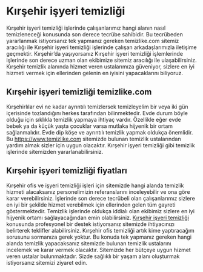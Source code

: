 # Kırşehir işyeri temizliği
Kırşehir işyeri temizliği işlerinde çalışanlarımız hangi alanın nasıl temizleneceği konusunda son derece tecrübe sahibidir. Bu tecrübeden yararlanmak istiyorsanız tek yapmanız gereken temizlike.com sitemiz aracılığı ile Kırşehir işyeri temizliği işlerinde çalışan arkadaşlarımızla iletişime geçmektir. Kırşehir’da yaşıyorsanız Kırşehir işyeri temizliği işlemlerinde işlerinde son derece uzman olan ekibimize sitemiz aracılığı ile ulaşabilirsiniz. Kırşehir temizlik alanında hizmet veren ustalarımıza güveniyor, sizlere en iyi hizmeti vermek için ellerinden gelenin en iyisini yapacaklarını biliyoruz.

## Kırşehir işyeri temizliği temizlike.com

Kırşehirlılar evi ne kadar ayrıntılı temizlersek temizleyelim bir veya iki gün içerisinde tozlandığını herkes tarafından bilinmektedir. Evde durum böyle olduğu için sıklıkla temizlik yapmaya ihtiyaç vardır. Özellikle eğer evde bebek ya da küçük yaşta çocuklar varsa mutlaka hijyenik bir ortam sağlanmalıdır. Evde dip köşe ve ayrıntılı temizlik yapmak oldukça önemlidir. Bu https://www.temizlike.com sitemizde bulunan temizlik ustalarından yardım almak sizler için uygun olacaktır. Kırşehir işyeri temizliği gibi temizlik işlerinde sitemizden yararlanabilirsiniz.

## Kırşehir işyeri temizliği fiyatları

Kırşehir ofis ve işyeri temizliği işleri için sitemizde hangi alanda temizlik hizmeti alacaksanız personelimizin referanslarını inceleyebilir ve ona göre karar verebilirsiniz. İşlerinde son derece tecrübeli olan çalışanlarımız sizlere en iyi bir şekilde hizmet verebilmek için ellerinden gelen tüm gayreti göstermektedir. Temizlik işlerinde oldukça iddialı olan ekibimiz sizlere en iyi hijyenik ortamı sağlayacağından emin olabilirsiniz.
[Kırşehir işyeri temizliği](https://www.temizlike.com/kirsehir/) konusunda profesyonel bir destek istiyorsanız sitemizde ihtiyacınızı belirterek teklifler alabilirsiniz. Kırşehir ofis temizliği artık kime yaptıracağım sorusunu sormanıza gerek yoktur. Bu konuda tek yapmanız gereken hangi alanda temizlik yapacaksanız sitemizde bulunan temizlik ustalarını incelemek ve karar vermek olacaktır. Sitemizde her bütçeye uygun hizmet veren ustalar bulunmaktadır. Sizde sağlıklı bir yaşam alanı oluşturmak istiyorsanız sitemizi ziyaret edin.
